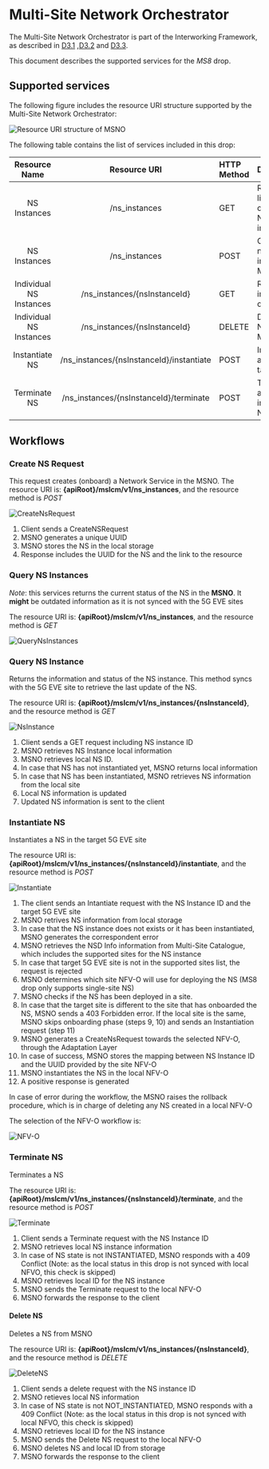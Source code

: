 # Multi-Site Network Orchestrator

The Multi-Site Network Orchestrator is part of the Interworking Framework, as described in 
[D3.1](https://www.5g-eve.eu/wp-content/uploads/2019/01/5geve-d3.1-interworking-capability-gap-analysis.pdf)
,[D3.2](https://www.5g-eve.eu/wp-content/uploads/2019/09/5geve_d3.2-interworking-reference-model.pdf)
and [D3.3](https://www.5g-eve.eu/wp-content/uploads/2019/11/5g-eve-d3.3-first-implementation-of-the-interworking-reference-model.pdf).

This document describes the supported services for the *MS8* drop.

## Supported services
The following figure includes the resource URI structure supported by the Multi-Site Network Orchestrator:

![Resource URI structure of MSNO](resourceURI.png)

The following table contains the list of services included in this drop:

| Resource Name | Resource URI | HTTP Method | Description |
|:-------------:|:------------:|:----------- |:----------- |
| NS Instances  | /ns_instances | GET | Returns the list of onboarded NS information
| NS Instances  | /ns_instances | POST | Creates a new NS into the MSNO
| Individual NS Instances  | /ns_instances/{nsInstanceId} | GET | Returns the information of a NS
| Individual NS Instances  | /ns_instances/{nsInstanceId} | DELETE | Deletes a NS from MSNO
| Instantiate NS | /ns_instances/{nsInstanceId}/instantiate | POST | Instantiates a NS into target site
| Terminate NS | /ns_instances/{nsInstanceId}/terminate | POST | Terminates an instantiated NS

## Workflows

### Create NS Request
This request creates (onboard) a Network Service in the MSNO. 
The resource URI is:
**{apiRoot}/mslcm/v1/ns_instances**, and the resource method is *POST*

![CreateNsRequest](workflows/CreateNsRequest.png)

1. Client sends a CreateNSRequest
2. MSNO generates a unique UUID
3. MSNO stores the NS in the local storage
4. Response includes the UUID for the NS and the link to the resource

### Query NS Instances

*Note*: this services returns the current status of the NS in the **MSNO**. It **might** be outdated information as it 
is not synced with the 5G EVE sites

The resource URI is:
**{apiRoot}/mslcm/v1/ns_instances**, and the resource method is *GET*

![QueryNsInstances](workflows/NsInstanceList.png)

### Query NS Instance
Returns the information and status of the NS instance. This method syncs with the 5G EVE site to retrieve the last 
update of the NS.

The resource URI is:
**{apiRoot}/mslcm/v1/ns_instances/{nsInstanceId}**, and the resource method is *GET*

![NsInstance](workflows/NsInstance.png)

1. Client sends a GET request including NS instance ID
2. MSNO retrieves NS Instance local information
3. MSNO retrieves local NS ID. 
4. In case that NS has not instantiated yet, MSNO returns local information
5. In case that NS has been instantiated, MSNO retrieves NS information from the local site
6. Local NS information is updated
7. Updated NS information is sent to the client

### Instantiate NS
Instantiates a NS in the target 5G EVE site

The resource URI is:
**{apiRoot}/mslcm/v1/ns_instances/{nsInstanceId}/instantiate**, and the resource method is *POST*

![Instantiate](workflows/InstantiateNs.png)

1. The client sends an Intantiate request with the NS Instance ID and the target 5G EVE site
2. MSNO retrives NS information from local storage
3. In case that the NS instance does not exists or it has been instantiated, MSNO generates the correspondent error
4. MSNO retrieves the NSD Info information from Multi-Site Catalogue, which includes the supported sites for the NS 
instance
5. In case that target 5G EVE site is not in the supported sites list, the request is rejected
6. MSNO determines which site NFV-O will use for deploying the NS
(MS8 drop only supports single-site NS) 
7. MSNO checks if the NS has been deployed in a site.
8. In case that the target site is different to the site that has onboarded the NS, MSNO sends a 403 Forbidden error.
If the local site is the same, MSNO skips onboarding phase (steps 9, 10) and sends an Instantiation request (step 11) 
9. MSNO generates a CreateNsRequest towards the selected NFV-O, through the Adaptation Layer
10. In case of success, MSNO stores the mapping between NS Instance ID and the UUID provided by the site NFV-O
11. MSNO instantiates the NS in the local NFV-O
10. A positive response is generated

In case of error during the workflow, the MSNO raises the rollback procedure, which is in charge of deleting any NS 
created in a local NFV-O

The selection of the NFV-O workflow is:

![NFV-O](workflows/NFVO.png)

### Terminate NS
Terminates a NS

The resource URI is:
**{apiRoot}/mslcm/v1/ns_instances/{nsInstanceId}/terminate**, and the resource method is *POST*

![Terminate](workflows/TerminateNs.png)

1. Client sends a Terminate request with the NS Instance ID
2. MSNO retrieves local NS instance information
3. In case of NS state is not INSTANTIATED, MSNO responds with a 409 Conflict (Note: as the local status in this drop is
 not synced with local NFVO, this check is skipped)
4. MSNO retrieves local ID for the NS instance
5. MSNO sends the Terminate request to the local NFV-O
6. MSNO forwards the response to the client

#### Delete NS
Deletes a NS from MSNO

The resource URI is:
**{apiRoot}/mslcm/v1/ns_instances/{nsInstanceId}**, and the resource method is *DELETE*

![DeleteNS](workflows/DeleteNs.png)

1. Client sends a delete request with the NS instance ID
2. MSNO retieves local NS information
3. In case of NS state is not NOT_INSTANTIATED, MSNO responds with a 409 Conflict (Note: as the local status in this drop is
 not synced with local NFVO, this check is skipped)
4. MSNO retrieves local ID for the NS instance
5. MSNO sends the Delete NS request to the local NFV-O
6. MSNO deletes NS and local ID from storage
7. MSNO forwards the response to the client
 


